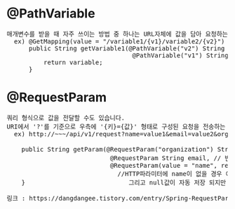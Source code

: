 # @PathVariable
<pre>
매개변수를 받을 때 자주 쓰이는 방법 중 하나는 URL자체에 값을 담아 요청하는 것입니다.
  ex) @GetMapping(value = "/variable1/{v1}/variable2/{v2}")
      public String getVariable1(@PathVariable("v2") String v2,
                                  @PathVariable("v1") String v1){
          return variable;
      }
</pre>

# @RequestParam
<pre>
쿼리 형식으로 값을 전달할 수도 있습니다.
URI에서 '?'를 기준으로 우측에 '{키}={값}' 형태로 구성된 요청을 전송하는 방법입니다. 
  ex) http://~~~/api/v1/request?name=value1&email=value2&organization=value3

    public String getParam(@RequestParam("organization") String organization, // 순서 상관 없다.
                            @RequestParam String email, // 변수명이 HTTP파라미터 이름과 같으면 value생략가능
                            @RequestParam(value = "name", required = false, defaultValue = " ") String name){
                              //HTTP파라미터에 name이 없을 경우 에러 방지를 하고 싶으면 'required = false'를 하면 된다 (default는 true)
    }                            그리고 null값이 자동 저장 되지만 다른 값을 넣고싶으면 defaultValue에서 정해주면 된다.
  
링크 : https://dangdangee.tistory.com/entry/Spring-RequestParam-%EC%82%AC%EC%9A%A9%EB%B2%95
</pre>
